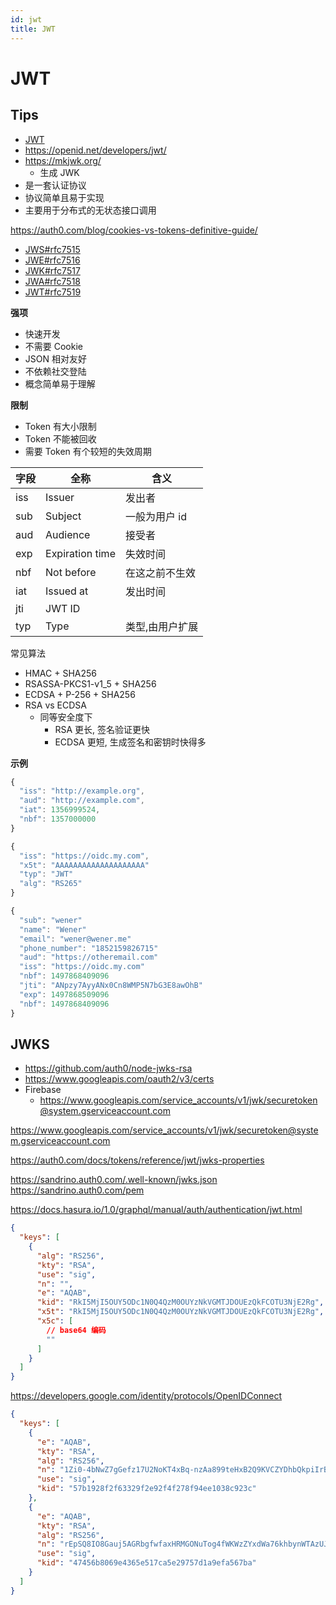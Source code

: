 ```yaml
---
id: jwt
title: JWT
---
```


# JWT

## Tips
* [JWT](http://jwt.io/)
* https://openid.net/developers/jwt/
* https://mkjwk.org/
  * 生成 JWK
* 是一套认证协议
* 协议简单且易于实现
* 主要用于分布式的无状态接口调用

https://auth0.com/blog/cookies-vs-tokens-definitive-guide/

* [JWS#rfc7515](https://tools.ietf.org/html/rfc7515)
* [JWE#rfc7516](https://tools.ietf.org/html/rfc7516)
* [JWK#rfc7517](https://tools.ietf.org/html/rfc7517)
* [JWA#rfc7518](https://tools.ietf.org/html/rfc7518)
* [JWT#rfc7519](https://tools.ietf.org/html/rfc7519)

__强项__

* 快速开发
* 不需要 Cookie
* JSON 相对友好
* 不依赖社交登陆
* 概念简单易于理解

__限制__
* Token 有大小限制
* Token 不能被回收
* 需要 Token 有个较短的失效周期


字段|全称|含义
----|----|----
iss | Issuer | 发出者
sub | Subject | 一般为用户 id
aud | Audience | 接受者
exp | Expiration time | 失效时间
nbf | Not before | 在这之前不生效
iat | Issued at | 发出时间
jti | JWT ID
typ | Type | 类型,由用户扩展

常见算法

* HMAC + SHA256
* RSASSA-PKCS1-v1_5 + SHA256
* ECDSA + P-256 + SHA256
* RSA vs ECDSA
  * 同等安全度下
    * RSA 更长, 签名验证更快
    * ECDSA 更短, 生成签名和密钥时快得多

__示例__

```js
{
  "iss": "http://example.org",
  "aud": "http://example.com",
  "iat": 1356999524,
  "nbf": 1357000000
}
```

```js
{
  "iss": "https://oidc.my.com",
  "x5t": "AAAAAAAAAAAAAAAAAAAA"
  "typ": "JWT"
  "alg": "RS265"
}

{
  "sub": "wener"
  "name": "Wener"
  "email": "wener@wener.me"
  "phone_number": "1852159826715"
  "aud": "https://otheremail.com"
  "iss": "https://oidc.my.com"
  "nbf": 1497868409096
  "jti": "ANpzy7AyyANx0Cn8WMP5N7bG3E8awOhB"
  "exp": 1497868509096
  "nbf": 1497868409096
}
```

## JWKS
* https://github.com/auth0/node-jwks-rsa
* https://www.googleapis.com/oauth2/v3/certs
* Firebase
  * https://www.googleapis.com/service_accounts/v1/jwk/securetoken@system.gserviceaccount.com

https://www.googleapis.com/service_accounts/v1/jwk/securetoken@system.gserviceaccount.com

https://auth0.com/docs/tokens/reference/jwt/jwks-properties

https://sandrino.auth0.com/.well-known/jwks.json
https://sandrino.auth0.com/pem

https://docs.hasura.io/1.0/graphql/manual/auth/authentication/jwt.html

```json
{
  "keys": [
    {
      "alg": "RS256",
      "kty": "RSA",
      "use": "sig",
      "n": "",
      "e": "AQAB",
      "kid": "RkI5MjI5OUY5ODc1N0Q4QzM0OUYzNkVGMTJDOUEzQkFCOTU3NjE2Rg",
      "x5t": "RkI5MjI5OUY5ODc1N0Q4QzM0OUYzNkVGMTJDOUEzQkFCOTU3NjE2Rg",
      "x5c": [
        // base64 编码
        ""
      ]
    }
  ]
}
```

https://developers.google.com/identity/protocols/OpenIDConnect

```json
{
  "keys": [
    {
      "e": "AQAB",
      "kty": "RSA",
      "alg": "RS256",
      "n": "1Zi0-4bNwZ7gGefz17U2NoKT4xBq-nzAa899teHxB2Q9KVCZYDhbQkpiIrBNg2u8s6TtoSljpq6MJpsKJVJgpT70gDCCgaUsGNYql9-kwWNKd80FlU1sjDEGouUIVEoYHzooPyn9r027KzMnTv5LGRYjxb5lvGnb4UCw5MF_EeSTNpGD7zb0b6juXwBxPi0oIUbQxAcGgH3oS40hXAjJ_U2T3Hln8lBlnVhLbrh-5qF-uoYDxjtAY9XyEJQH_rGiRfXWgBfSM02t9DCB46sQbEMM2iLe7mkGrZtCHR4zbAsAP0s2VGqSmwszNTWqqsdOccbfXp3i_ThkR3pDdTSIQQ",
      "use": "sig",
      "kid": "57b1928f2f63329f2e92f4f278f94ee1038c923c"
    },
    {
      "e": "AQAB",
      "kty": "RSA",
      "alg": "RS256",
      "n": "rEpSQ8IO8Gauj5AGRbgfwfaxHRMGONuTog4fWKWzZYxdWa76khbynWTAzUJVzw_FaAiZGnl7tlmD7pdKWOHszrcK2Hru87KzeRnnqvWlSqdKValu6x5TfBnJwxgr-L8Mnu4xNnrMG2AWcRkjFVWQmwZyEF3WroRzbxrVTlChD_UydnRuiV1z0BPkLOxTzF5RH21ukImElOm3AFIFXP5h8Z0yLrFEcxzLgDIt7wC68apH7uRmy2-a9D4b4Jwi3HRlAgsYAKXYeEQC3f8Mv03liJBv3CPZU4EyXLQUJA28b8l5NUSDI9tnbrfP8SIXlqLz8mNfuKR18LAU3s9sv-sR3Q",
      "use": "sig",
      "kid": "47456b8069e4365e517ca5e29757d1a9efa567ba"
    }
  ]
}
```
